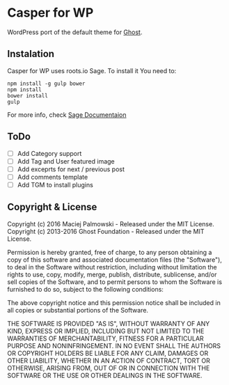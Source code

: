 # Casper for WP

WordPress port of the default theme for [Ghost](http://github.com/tryghost/ghost/).

## Instalation

Casper for WP uses roots.io Sage. To install it You need to:
````
npm install -g gulp bower
npm install
bower install
gulp
````

For more info, check [Sage Documentaion](https://roots.io/sage/)

## ToDo
- [ ] Add Category support
- [ ] Add Tag and User featured image
- [ ] Add exceprts for next / previous post
- [ ] Add comments template
- [ ] Add TGM to install plugins

## Copyright & License
Copyright (c) 2016 Maciej Palmowski - Released under the MIT License.
Copyright (c) 2013-2016 Ghost Foundation - Released under the MIT License.

Permission is hereby granted, free of charge, to any person obtaining a copy of this software and associated documentation files (the "Software"), to deal in the Software without restriction, including without limitation the rights to use, copy, modify, merge, publish, distribute, sublicense, and/or sell copies of the Software, and to permit persons to whom the Software is furnished to do so, subject to the following conditions:

The above copyright notice and this permission notice shall be included in all copies or substantial portions of the Software.

THE SOFTWARE IS PROVIDED "AS IS", WITHOUT WARRANTY OF ANY KIND, EXPRESS OR IMPLIED, INCLUDING BUT NOT LIMITED TO THE WARRANTIES OF MERCHANTABILITY, FITNESS FOR A PARTICULAR PURPOSE AND
NONINFRINGEMENT. IN NO EVENT SHALL THE AUTHORS OR COPYRIGHT HOLDERS BE LIABLE FOR ANY CLAIM, DAMAGES OR OTHER LIABILITY, WHETHER IN AN ACTION OF CONTRACT, TORT OR OTHERWISE, ARISING FROM, OUT OF OR IN CONNECTION WITH THE SOFTWARE OR THE USE OR OTHER DEALINGS IN THE SOFTWARE.
